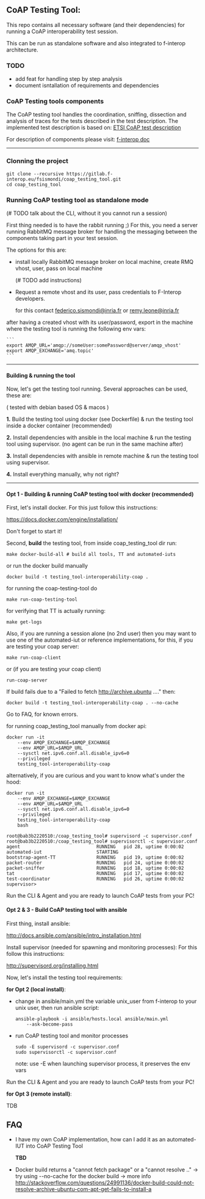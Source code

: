 CoAP Testing Tool:
------------------

This repo contains all necessary software (and their dependencies) for running a
CoAP interoperability test session.

This can be run as standalone software and also integrated to f-interop 
architecture.

### TODO
- add feat for handling step by step analysis
- document isntallation of requirements and dependencies

### CoAP Testing tools components

The CoAP testing tool handles the coordination, sniffing, dissection
and analysis of traces for the tests described in the test description.
The implemented test description is based on:
[ETSI CoAP test description](http://www.etsi.org/plugtests/CoAP/Document/CoAP_TestDescriptions_v015.pdf)

For description of components please visit: [f-interop doc](doc.f-interop.eu)


-----------------------------------------------------------------------------

### Clonning the project
```
git clone --recursive https://gitlab.f-interop.eu/fsismondi/coap_testing_tool.git
cd coap_testing_tool
```

### Running CoAP testing tool as standalone mode

(# TODO talk about the CLI, without it you cannot run a session)

First thing needed is to have the rabbit running ;)
For this, you need a server running RabbitMQ message broker for handling the
messaging between the components taking part in your test session.

The options for this are:

- install locally RabbitMQ message broker on local machine,
create RMQ vhost, user, pass on local machine

    (# TODO add instructions)

- Request a remote vhost and its user, pass credentials to F-Interop developers.

    for this contact federico.sismondi@inria.fr or remy.leone@inria.fr

after having a created vhost with its user/password,
export in the machine where the testing tool is running the following
env vars:

    ```
    export AMQP_URL='amqp://someUser:somePassword@server/amqp_vhost'
    export AMQP_EXCHANGE='amq.topic'
    ```

---
#### Building & running the tool
Now, let's get the testing tool running. Several approaches can be used,
these are:

( tested with debian based OS & macos )

**1.** Build the testing tool using docker (see Dockerfile) &
run the testing tool inside a docker container (recommended)

**2.** Install dependencies with ansible in the local machine &
run the testing tool using supervisor.
(no agent can be run in the same machine after)

**3.** Install dependencies with ansible in remote machine &
run the testing tool using supervisor.

**4.** Install everything manually, why not right?

---

#### Opt 1 - Building & running CoAP testing tool with docker (recommended)

First, let's install docker. For this just follow this instructions:

https://docs.docker.com/engine/installation/

Don't forget to start it!

Second, **build** the testing tool, from inside coap_testing_tool dir run:
```
make docker-build-all # build all tools, TT and automated-iuts
```

or run the docker build manually

```
docker build -t testing_tool-interoperability-coap .
```

for running the coap-testing-tool do
```
make run-coap-testing-tool
```

for verifying that TT is actually running:
```
make get-logs
```

Also, if you are running a session alone (no 2nd user) then you may
want to use one of the automated-iut or reference implementations,
for this, if you are testing your coap server:

```
make run-coap-client
```

or (if you are testing your coap client)
```
run-coap-server
```


If build fails due to a "Failed to fetch http://archive.ubuntu ...."
then:
```
docker build -t testing_tool-interoperability-coap . --no-cache
```

Go to FAQ, for known errors.

for running coap_testing_tool manually from docker api:

```
docker run -it
    --env AMQP_EXCHANGE=$AMQP_EXCHANGE
    --env AMQP_URL=$AMQP_URL
    --sysctl net.ipv6.conf.all.disable_ipv6=0
    --privileged
    testing_tool-interoperability-coap
```


alternatively, if you are curious and you want to know
what's under the hood:

```
docker run -it
    --env AMQP_EXCHANGE=$AMQP_EXCHANGE
    --env AMQP_URL=$AMQP_URL
    --sysctl net.ipv6.conf.all.disable_ipv6=0
    --privileged
    testing_tool-interoperability-coap
    bash

root@bab3b2220510:/coap_testing_tool# supervisord -c supervisor.conf
root@bab3b2220510:/coap_testing_tool# supervisorctl -c supervisor.conf
agent                            RUNNING   pid 28, uptime 0:00:02
automated-iut                    STARTING
bootstrap-agent-TT               RUNNING   pid 19, uptime 0:00:02
packet-router                    RUNNING   pid 24, uptime 0:00:02
packet-sniffer                   RUNNING   pid 18, uptime 0:00:02
tat                              RUNNING   pid 17, uptime 0:00:02
test-coordinator                 RUNNING   pid 26, uptime 0:00:02
supervisor>
```

Run the CLI & Agent and you are ready to launch CoAP tests from your PC!


#### Opt 2 & 3 - Build CoAP testing tool with ansible


First thing, install ansible:

http://docs.ansible.com/ansible/intro_installation.html


Install supervisor (needed for spawning and monitoring processes):
For this follow this instructions:

http://supervisord.org/installing.html

  
Now, let's install the testing tool requirements:

**for Opt 2 (local install)**:

- change in ansible/main.yml the variable unix_user from f-interop to your
unix user, then run ansible script:

    ```
    ansible-playbook -i ansible/hosts.local ansible/main.yml
        --ask-become-pass
    ```

- run CoAP testing tool and monitor processes
    
    ```
    sudo -E supervisord -c supervisor.conf
    sudo supervisorctl -c supervisor.conf
    ```
	note: use -E when launching supervisor process, it preserves the
	env vars

Run the CLI & Agent and you are ready to launch CoAP tests from your PC!

**for Opt 3 (remote install)**:

TDB

FAQ
---

- I have my own CoAP implementation, how can I add it as an
automated-IUT into CoAP Testing Tool

    **TBD**

- Docker build returns a "cannot fetch package" or a "cannot resolve .."
    -> try using --no-cache for the docker build
    -> more info http://stackoverflow.com/questions/24991136/docker-build-could-not-resolve-archive-ubuntu-com-apt-get-fails-to-install-a